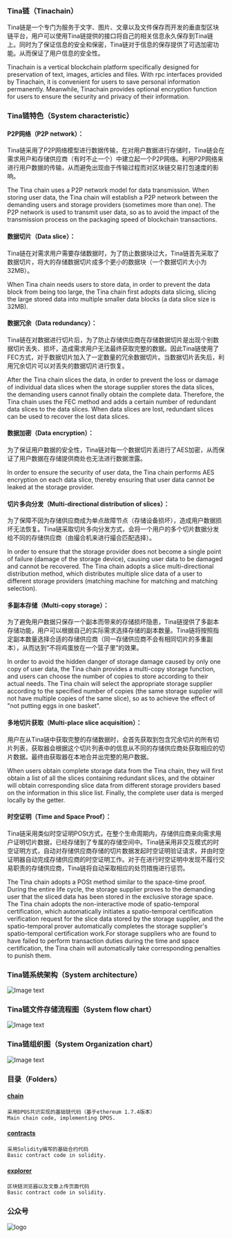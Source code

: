 
### Tina链（Tinachain）
Tina链是一个专门为服务于文字、图片、文章以及文件保存而开发的垂直型区块链平台，用户可以使用Tina链提供的接口将自己的相关信息永久保存到Tina链上。同时为了保证信息的安全和保密，Tina链对于信息的保存提供了可选加密功能。从而保证了用户信息的安全性。

Tinachain is a vertical blockchain platform specifically designed for preservation of text, images, articles and files. With rpc interfaces provided by Tinachain, it is convenient for users to save personal information permanently. Meanwhile, Tinachain provides optional encryption function for users to ensure the security and privacy of their information.


### Tina链特色（System characteristic）

#### P2P网络（P2P network）：
Tina链采用了P2P网络模型进行数据传输，在对用户数据进行存储时，Tina链会在需求用户和存储供应商（有时不止一个）中建立起一个P2P网络。利用P2P网络来进行用户数据的传输，从而避免出现由于传输过程而对区块链交易打包速度的影响。

The Tina chain uses a P2P network model for data transmission. When storing user data, the Tina chain will establish a P2P network between the demanding users and storage providers (sometimes more than one). The P2P network is used to transmit user data, so as to avoid the impact of the transmission process on the packaging speed of blockchain transactions.

#### 数据切片（Data slice）：
Tina链在对需求用户需要存储数据时，为了防止数据块过大，Tina链首先采取了数据切片，将大的存储数据切片成多个更小的数据块（一个数据切片大小为32MB）。

When Tina chain needs users to store data, in order to prevent the data block from being too large, the Tina chain first adopts data slicing, slicing the large stored data into multiple smaller data blocks (a data slice size is 32MB).

#### 数据冗余（Data redundancy）：
Tina链在对数据进行切片后，为了防止存储供应商在存储数据切片是出现个别数据切片丢失、损坏，造成需求用户无法最终获取完整的数据。因此Tina链使用了FEC方式，对于数据切片加入了一定数量的冗余数据切片。当数据切片丢失后，利用冗余切片可以对丢失的数据切片进行恢复。

After the Tina chain slices the data, in order to prevent the loss or damage of individual data slices when the storage supplier stores the data slices, the demanding users cannot finally obtain the complete data. Therefore, the Tina chain uses the FEC method and adds a certain number of redundant data slices to the data slices. When data slices are lost, redundant slices can be used to recover the lost data slices.

#### 数据加密（Data encryption）：
为了保证用户数据的安全性，Tina链对每一个数据切片丢进行了AES加密，从而保证了用户数据在存储提供商处也无法进行数据泄露。

In order to ensure the security of user data, the Tina chain performs AES encryption on each data slice, thereby ensuring that user data cannot be leaked at the storage provider.

#### 切片多向分发（Multi-directional distribution of slices）：
为了保障不因为存储供应商成为单点故障节点（存储设备损坏），造成用户数据损坏无法恢复。Tina链采取切片多向分发方式，会将一个用户的多个切片数据分发给不同的存储供应商（由撮合机来进行撮合匹配选择）。

In order to ensure that the storage provider does not become a single point of failure (damage of the storage device), causing user data to be damaged and cannot be recovered. The Tina chain adopts a slice multi-directional distribution method, which distributes multiple slice data of a user to different storage providers (matching machine for matching and matching selection).

#### 多副本存储（Multi-copy storage）：
为了避免用户数据只保存一个副本而带来的存储损坏隐患，Tina链提供了多副本存储功能，用户可以根据自己的实际需求选择存储的副本数量。Tina链将按照指定副本数量选择合适的存储供应商（同一存储供应商不会有相同切片的多重副本），从而达到“不将鸡蛋放在一个篮子里”的效果。

In order to avoid the hidden danger of storage damage caused by only one copy of user data, the Tina chain provides a multi-copy storage function, and users can choose the number of copies to store according to their actual needs. The Tina chain will select the appropriate storage supplier according to the specified number of copies (the same storage supplier will not have multiple copies of the same slice), so as to achieve the effect of "not putting eggs in one basket".

#### 多地切片获取（Multi-place slice acquisition）：
用户在从Tina链中获取完整的存储数据时，会首先获取到包含冗余切片的所有切片列表，获取器会根据这个切片列表中的信息从不同的存储供应商处获取相应的切片数据。最终由获取器在本地合并出完整的用户数据。

When users obtain complete storage data from the Tina chain, they will first obtain a list of all the slices containing redundant slices, and the obtainer will obtain corresponding slice data from different storage providers based on the information in this slice list. Finally, the complete user data is merged locally by the getter.

#### 时空证明（Time and Space Proof）：
Tina链采用类似时空证明POSt方式，在整个生命周期内，存储供应商来向需求用户证明切片数据，已经存储到了专属的存储空间中。Tina链采用非交互模式的时空证明方式，自动对存储供应商存储的切片数据发起时空证明验证请求，并由时空证明器自动完成存储供应商的时空证明工作。对于在进行时空证明中发现不履行交易职责的存储供应商，Tina链将自动采取相应的处罚措施进行惩罚。

The Tina chain adopts a POSt method similar to the space-time proof. During the entire life cycle, the storage supplier proves to the demanding user that the sliced data has been stored in the exclusive storage space. The Tina chain adopts the non-interactive mode of spatio-temporal certification, which automatically initiates a spatio-temporal certification verification request for the slice data stored by the storage supplier, and the spatio-temporal prover automatically completes the storage supplier's spatio-temporal certification work.For storage suppliers who are found to have failed to perform transaction duties during the time and space certification, the Tina chain will automatically take corresponding penalties to punish them.


### Tina链系统架构（System architecture）
![Image text](https://github.com/DExpress-dev/DE-tinachain/blob/main/Tina/image/Architecture.png)

### Tina链文件存储流程图（System flow chart）
![Image text](https://github.com/DExpress-dev/DE-tinachain/blob/main/Tina/image/process.png)

### Tina链组织图（System Organization chart）
![Image text](https://github.com/DExpress-dev/DE-tinachain/blob/main/Tina/image/combination.png)

### 目录（Folders）

#### [chain](https://github.com/DExpress-dev/DE-tinachain/tree/master/chain)
    采用DPOS共识实现的基础链代码（基于ethereum 1.7.4版本）
    Main chain code, implementing DPOS.

#### [contracts](https://github.com/DExpress-dev/DE-tinachain/tree/master/contracts)
    采用Solidity编写的基础合约代码
    Basic contract code in solidity.

#### [explorer](https://github.com/DExpress-dev/DE-tinachain/tree/master/explorer)
    区块链浏览器以及文章上传页面代码
    Basic contract code in solidity.

### 公众号
![logo](https://github.com/DExpress-dev/DE-tinachain/blob/main/Tina/image/wechat.png)

